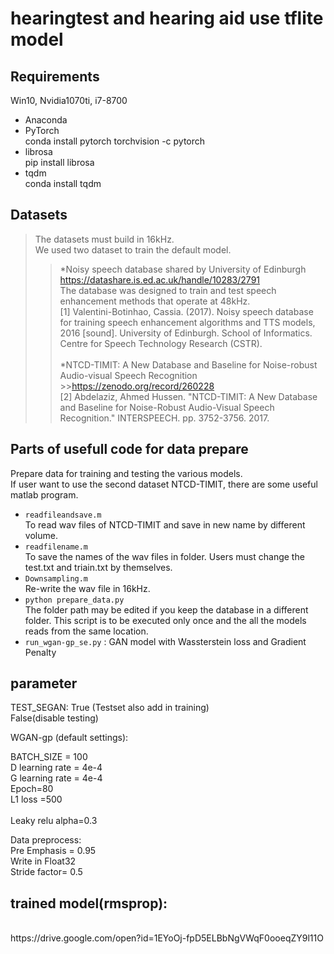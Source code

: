 
hearingtest and hearing aid use tflite model
===
Requirements   
-------
Win10, Nvidia1070ti, i7-8700    <br>
*	Anaconda    <br>
*	PyTorch    <br>
conda install pytorch torchvision -c pytorch    <br>
*	librosa    <br>
pip install librosa    <br>
*	tqdm    <br>
conda install tqdm    <br>

Datasets 
-------
>The datasets must build in 16kHz.    <br>
We used two dataset to train the default model.    <br>
>>*Noisy speech database shared by University of Edinburgh<br>
https://datashare.is.ed.ac.uk/handle/10283/2791    <br>
The database was designed to train and test speech enhancement methods that operate at 48kHz.    <br>
[1] Valentini-Botinhao, Cassia. (2017). Noisy speech database for training speech enhancement algorithms and TTS models, 2016 [sound]. University of Edinburgh. School of Informatics. Centre for Speech Technology Research (CSTR).    <br>
    <br>
*NTCD-TIMIT: A New Database and Baseline for Noise-robust Audio-visual Speech Recognition    <br>
    >>https://zenodo.org/record/260228    <br>
[2] Abdelaziz, Ahmed Hussen. "NTCD-TIMIT: A New Database and Baseline for Noise-Robust Audio-Visual Speech Recognition." INTERSPEECH. pp. 3752-3756. 2017.    <br>

Parts of usefull code for data prepare 
-------
Prepare data for training and testing the various models.     <br>
If user want to use the second dataset NTCD-TIMIT, there are some useful matlab program.     <br>

*	```readfileandsave.m```    <br>
To read wav files of NTCD-TIMIT and save in new name by different volume.    <br>
*	```readfilename.m```    <br>
To save the names of the wav files in folder. Users must change the test.txt and triain.txt by themselves.     <br>
*	```Downsampling.m```    <br>
Re-write the wav file in 16kHz.    <br>
*	```python prepare_data.py```    <br>
The folder path may be edited if you keep the database in a different folder. This script is to be executed only once and the all the models reads from the same location.    <br>
*	```run_wgan-gp_se.py``` : GAN model with Wassterstein loss and Gradient Penalty    <br>

parameter
-------
TEST_SEGAN:  True (Testset also add in training)     <br>
False(disable testing)    <br>

WGAN-gp (default settings):    <br>

BATCH_SIZE = 100    <br>
D learning rate = 4e-4    <br>
G learning rate = 4e-4    <br>
Epoch=80    <br>
L1 loss =500    <br>    <br>
Leaky relu alpha=0.3    <br>

Data preprocess:    <br>
Pre Emphasis = 0.95    <br>
Write in Float32    <br>
Stride factor= 0.5    <br>

trained model(rmsprop): 
-------
<br>
https://drive.google.com/open?id=1EYoOj-fpD5ELBbNgVWqF0ooeqZY9l11O

